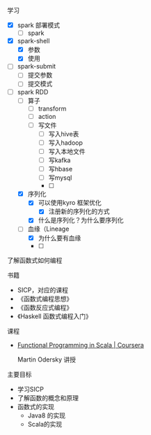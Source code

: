 学习

- [x] spark 部署模式
	- [ ] spark 
- [x] spark-shell
	- [x] 参数
	- [x] 使用
- [ ] spark-submit
	- [ ] 提交参数
	- [ ] 提交模式
- [ ] spark RDD
	- [ ] 算子
		- [ ] transform
		- [ ] action
		- [ ] 写文件
			- [ ] 写入hive表
			- [ ] 写入hadoop
			- [ ] 写入本地文件
			- [ ] 写kafka
			- [ ] 写hbase
			- [ ] 写mysql
			- [ ] 
	- [x] 序列化
		- [x] 可以使用kyro 框架优化
			- [x] 注册新的序列化的方式
		- [x] 什么是序列化？为什么要序列化
	- [ ] 血缘（Lineage
		- [x] 为什么要有血缘
		- [ ] 

了解函数式如何编程

书籍

- SICP，对应的课程
- 《函数式编程思想》
- 《函数反应式编程》
- 《Haskell 函数式编程入门》

课程

- [Functional Programming in Scala | Coursera](https://www.coursera.org/specializations/scala)

	Martin Odersky 讲授



主要目标

- 学习SICP
- 了解函数的概念和原理
- 函数式的实现
	- Java8 的实现
	- Scala的实现


